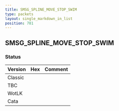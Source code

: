 ```yaml
---
title: SMSG_SPLINE_MOVE_STOP_SWIM
type: packets
layout: single_markdown_in_list
position: 781
---
```


## SMSG_SPLINE_MOVE_STOP_SWIM

### Status

Version | Hex | Comment
---------- | ---------- | ---------- 
Classic |  |  
TBC |  |  
WotLK |  |  
Cata |  |  
